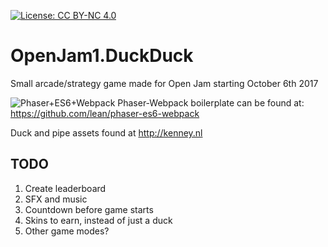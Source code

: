 [![License: CC BY-NC 4.0](https://img.shields.io/badge/License-CC--4--NC-blue.svg)](https://creativecommons.org/licenses/by-nc/4.0/)
# OpenJam1.DuckDuck
Small arcade/strategy game made for Open Jam starting October 6th 2017

![Phaser+ES6+Webpack](https://raw.githubusercontent.com/lean/phaser-es6-webpack/master/assets/images/phaser-es6-webpack.jpg)
Phaser-Webpack boilerplate can be found at: https://github.com/lean/phaser-es6-webpack

Duck and pipe assets found at http://kenney.nl

## TODO
1. Create leaderboard
2. SFX and music
3. Countdown before game starts
4. Skins to earn, instead of just a duck
5. Other game modes?